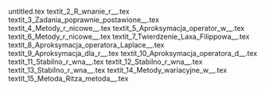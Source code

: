untitled.tex
textit_2_R_wnanie_r__.tex
textit_3_Zadania_poprawnie_postawione__.tex
textit_4_Metody_r_nicowe__.tex
textit_5_Aproksymacja_operator_w__.tex
textit_6_Metody_r_nicowe__.tex
textit_7_Twierdzenie_Laxa_Filippowa__.tex
textit_8_Aproksymacja_operatora_Laplace__.tex
textit_9_Aproksymacja_dla_r__.tex
textit_10_Aproksymacja_operatora_d__.tex
textit_11_Stabilno_r_wna__.tex
textit_12_Stabilno_r_wna__.tex
textit_13_Stabilno_r_wna__.tex
textit_14_Metody_wariacyjne_w__.tex
textit_15_Metoda_Ritza_metoda__.tex
